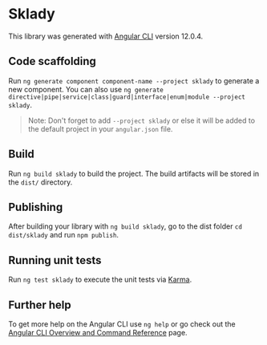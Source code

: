 # Sklady

This library was generated with [Angular CLI](https://github.com/angular/angular-cli) version 12.0.4.

## Code scaffolding

Run `ng generate component component-name --project sklady` to generate a new component. You can also use `ng generate directive|pipe|service|class|guard|interface|enum|module --project sklady`.
> Note: Don't forget to add `--project sklady` or else it will be added to the default project in your `angular.json` file. 

## Build

Run `ng build sklady` to build the project. The build artifacts will be stored in the `dist/` directory.

## Publishing

After building your library with `ng build sklady`, go to the dist folder `cd dist/sklady` and run `npm publish`.

## Running unit tests

Run `ng test sklady` to execute the unit tests via [Karma](https://karma-runner.github.io).

## Further help

To get more help on the Angular CLI use `ng help` or go check out the [Angular CLI Overview and Command Reference](https://angular.io/cli) page.
